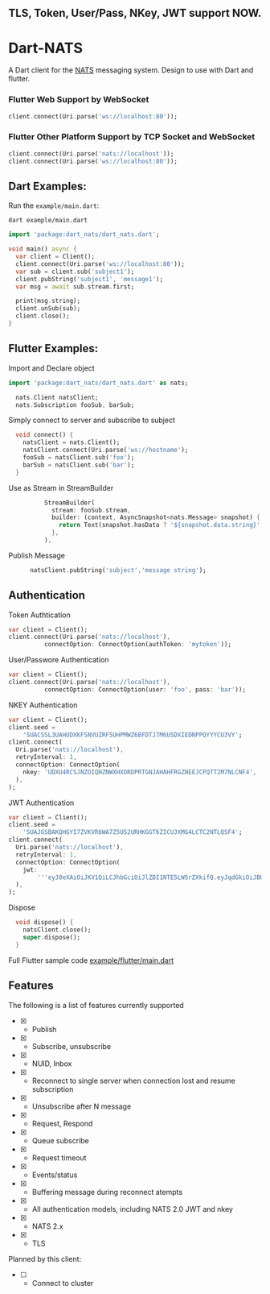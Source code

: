 ## TLS, Token, User/Pass, NKey, JWT support NOW.
##

# Dart-NATS 
A Dart client for the [NATS](https://nats.io) messaging system. Design to use with Dart and flutter.

### Flutter Web Support by WebSocket 
```dart
client.connect(Uri.parse('ws://localhost:80'));
```

### Flutter Other Platform Support by TCP Socket and WebSocket
```dart
client.connect(Uri.parse('nats://localhost'));
client.connect(Uri.parse('ws://localhost:80'));
```

## Dart Examples:

Run the `example/main.dart`:

```
dart example/main.dart
```

```dart
import 'package:dart_nats/dart_nats.dart';

void main() async {
  var client = Client();
  client.connect(Uri.parse('ws://localhost:80'));
  var sub = client.sub('subject1');
  client.pubString('subject1', 'message1');
  var msg = await sub.stream.first;

  print(msg.string);
  client.unSub(sub);
  client.close();
}
```

## Flutter Examples:

Import and Declare object
```dart
import 'package:dart_nats/dart_nats.dart' as nats;

  nats.Client natsClient;
  nats.Subscription fooSub, barSub;
```

Simply connect to server and subscribe to subject
```dart
  void connect() {
    natsClient = nats.Client();
    natsClient.connect(Uri.parse('ws://hostname');
    fooSub = natsClient.sub('foo');
    barSub = natsClient.sub('bar');
  }
```
Use as Stream in StreamBuilder
```dart
          StreamBuilder(
            stream: fooSub.stream,
            builder: (context, AsyncSnapshot<nats.Message> snapshot) {
              return Text(snapshot.hasData ? '${snapshot.data.string}' : '');
            },
          ),
```

Publish Message
```dart
      natsClient.pubString('subject','message string');
```
## Authentication

Token Authtication 

```dart
var client = Client();
client.connect(Uri.parse('nats://localhost'),
          connectOption: ConnectOption(authToken: 'mytoken'));
```

User/Passwore Authentication
```dart
var client = Client();
client.connect(Uri.parse('nats://localhost'),
          connectOption: ConnectOption(user: 'foo', pass: 'bar'));
```

NKEY Authentication
```dart
var client = Client();
client.seed =
    'SUACSSL3UAHUDXKFSNVUZRF5UHPMWZ6BFDTJ7M6USDXIEDNPPQYYYCU3VY';
client.connect(
  Uri.parse('nats://localhost'),
  retryInterval: 1,
  connectOption: ConnectOption(
    nkey: 'UDXU4RCSJNZOIQHZNWXHXORDPRTGNJAHAHFRGZNEEJCPQTT2M7NLCNF4',
  ),
);
```

JWT Authentication
```dart
var client = Client();
client.seed =
    'SUAJGSBAKQHGYI7ZVKVR6WA7Z5U52URHKGGT6ZICUJXMG4LCTC2NTLQSF4';
client.connect(
  Uri.parse('nats://localhost'),
  retryInterval: 1,
  connectOption: ConnectOption(
    jwt:
        '''eyJ0eXAiOiJKV1QiLCJhbGciOiJlZDI1NTE5LW5rZXkifQ.eyJqdGkiOiJBU1pFQVNGMzdKS0dPTFZLTFdKT1hOM0xZUkpHNURJUFczUEpVT0s0WUlDNFFENlAyVFlRIiwiaWF0IjoxNjY0NTI0OTU5LCJpc3MiOiJBQUdTSkVXUlFTWFRDRkUzRVE3RzVPQldSVUhaVVlDSFdSM0dRVERGRldaSlM1Q1JLTUhOTjY3SyIsIm5hbWUiOiJzaWdudXAiLCJzdWIiOiJVQzZCUVY1Tlo1V0pQRUVZTTU0UkZBNU1VMk5NM0tON09WR01DU1VaV1dORUdZQVBNWEM0V0xZUCIsIm5hdHMiOnsicHViIjp7fSwic3ViIjp7fSwic3VicyI6LTEsImRhdGEiOi0xLCJwYXlsb2FkIjotMSwidHlwZSI6InVzZXIiLCJ2ZXJzaW9uIjoyfX0.8Q0HiN0h2tBvgpF2cAaz2E3WLPReKEnSmUWT43NSlXFNRpsCWpmkikxGgFn86JskEN4yast1uSj306JdOhyJBA''',
  ),
);
```

Dispose 
```dart
  void dispose() {
    natsClient.close();
    super.dispose();
  }
```

Full Flutter sample code [example/flutter/main.dart](https://github.com/chartchuo/dart-nats/blob/master/example/flutter/main_dart)


## Features
The following is a list of features currently supported 

- [x] - Publish
- [x] - Subscribe, unsubscribe
- [x] - NUID, Inbox
- [x] - Reconnect to single server when connection lost and resume subscription
- [x] - Unsubscribe after N message
- [x] - Request, Respond
- [x] - Queue subscribe
- [x] - Request timeout
- [x] - Events/status 
- [x] - Buffering message during reconnect atempts
- [x] - All authentication models, including NATS 2.0 JWT and nkey
- [x] - NATS 2.x 
- [x] - TLS 

Planned by this client:
- [ ] - Connect to cluster

